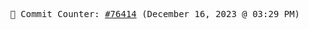 <p align="center">
    <samp>
        📮 Commit Counter: <a href="https://github.com/Javascript-void0/Javascript-void0/commits/main">#76414</a> (December 16, 2023 @ 03:29 PM)
    </samp>
</p>